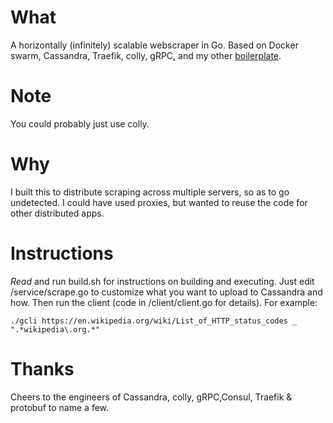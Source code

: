 # What
A horizontally (infinitely) scalable webscraper in Go. Based on Docker swarm, Cassandra, Traefik, colly, gRPC, and my other [boilerplate](https://github.com/dioptre/gtrpc).

# Note
You could probably just use colly.

# Why
I built this to distribute scraping across multiple servers, so as to go undetected. I could have used proxies, but wanted to reuse the code for other distributed apps.

# Instructions
*Read* and run build.sh for instructions on building and executing. Just edit /service/scrape.go to customize what you want to upload to Cassandra and how. Then run the client (code in /client/client.go for details). For example:
```
./gcli https://en.wikipedia.org/wiki/List_of_HTTP_status_codes _ ".*wikipedia\.org.*"
```

# Thanks
Cheers to the engineers of Cassandra, colly, gRPC,Consul, Traefik & protobuf to name a few.

